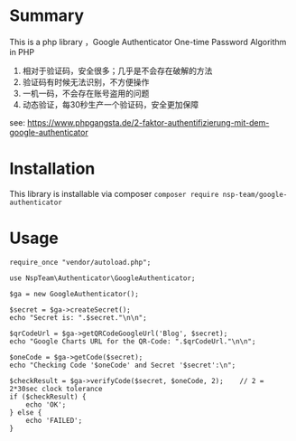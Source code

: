 # Summary
 This is a php library ，Google Authenticator One-time Password Algorithm in PHP
> 
1. 相对于验证码，安全很多；几乎是不会存在破解的方法
2. 验证码有时候无法识别，不方便操作
3. 一机一码，不会存在账号盗用的问题
4. 动态验证，每30秒生产一个验证码，安全更加保障

see: https://www.phpgangsta.de/2-faktor-authentifizierung-mit-dem-google-authenticator

# Installation
This library is installable via composer
`composer require nsp-team/google-authenticator`

# Usage
```injectablephp
require_once "vendor/autoload.php";

use NspTeam\Authenticator\GoogleAuthenticator;

$ga = new GoogleAuthenticator();

$secret = $ga->createSecret();
echo "Secret is: ".$secret."\n\n";

$qrCodeUrl = $ga->getQRCodeGoogleUrl('Blog', $secret);
echo "Google Charts URL for the QR-Code: ".$qrCodeUrl."\n\n";

$oneCode = $ga->getCode($secret);
echo "Checking Code '$oneCode' and Secret '$secret':\n";

$checkResult = $ga->verifyCode($secret, $oneCode, 2);    // 2 = 2*30sec clock tolerance
if ($checkResult) {
    echo 'OK';
} else {
    echo 'FAILED';
}

```
